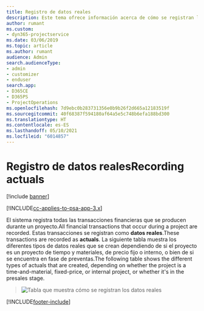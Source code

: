 ```yaml
---
title: Registro de datos reales
description: Este tema ofrece información acerca de cómo se registran los datos reales.
author: rumant
ms.custom:
- dyn365-projectservice
ms.date: 03/06/2019
ms.topic: article
ms.author: rumant
audience: Admin
search.audienceType:
- admin
- customizer
- enduser
search.app:
- D365CE
- D365PS
- ProjectOperations
ms.openlocfilehash: 7d9ebc0b283731356e0b9b26f2d665a12183519f
ms.sourcegitcommit: 40f68387f594180af64a5e5c748b6efa188bd300
ms.translationtype: HT
ms.contentlocale: es-ES
ms.lasthandoff: 05/10/2021
ms.locfileid: "6014857"
---
```

# <a name="recording-actuals"></a><span data-ttu-id="009e0-103">Registro de datos reales</span><span class="sxs-lookup"><span data-stu-id="009e0-103">Recording actuals</span></span> 

[!include [banner](../includes/psa-now-project-operations.md)]

[!INCLUDE[cc-applies-to-psa-app-3.x](../includes/cc-applies-to-psa-app-3x.md)]

<span data-ttu-id="009e0-104">El sistema registra todas las transacciones financieras que se producen durante un proyecto.</span><span class="sxs-lookup"><span data-stu-id="009e0-104">All financial transactions that occur during a project are recorded.</span></span> <span data-ttu-id="009e0-105">Estas transacciones se registran como **datos reales**.</span><span class="sxs-lookup"><span data-stu-id="009e0-105">These transactions are recorded as **actuals**.</span></span> <span data-ttu-id="009e0-106">La siguiente tabla muestra los diferentes tipos de datos reales que se crean dependiendo de si el proyecto es un proyecto de tiempo y materiales, de precio fijo o interno, o bien de si se encuentra en fase de preventas.</span><span class="sxs-lookup"><span data-stu-id="009e0-106">The following table shows the different types of actuals that are created, depending on whether the project is a time-and-material, fixed-price, or internal project, or whether it's in the presales stage.</span></span>

> ![Tabla que muestra cómo se registran los datos reales](media/advanced-table2.png)


[!INCLUDE[footer-include](../includes/footer-banner.md)]